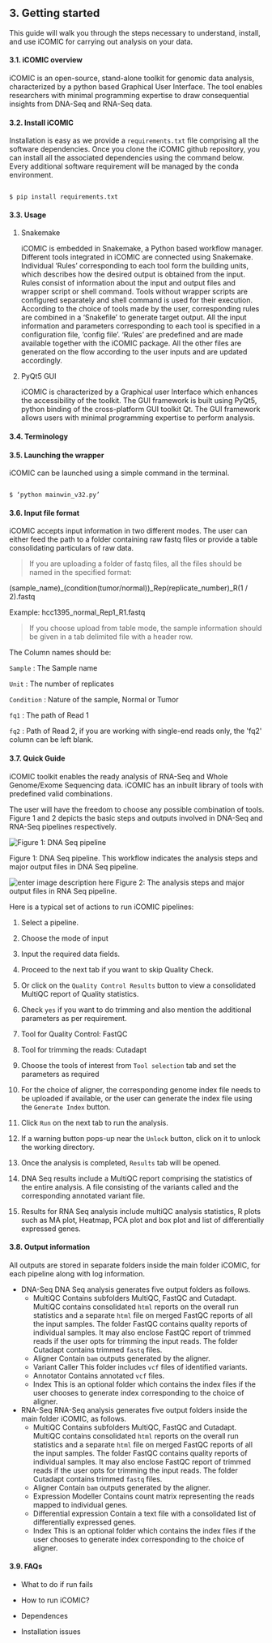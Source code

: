 ## 3. Getting started



This guide will walk you through the steps necessary to understand, install, and use iCOMIC for carrying out analysis on your data.

  

#### 3.1. iCOMIC overview

iCOMIC is an open-source, stand-alone toolkit for genomic data analysis, characterized by a python based Graphical User Interface. The tool enables researchers with minimal programming expertise to draw consequential insights from DNA-Seq and RNA-Seq data.

#### 3.2. Install iCOMIC

Installation is easy as we provide a `requirements.txt` file comprising all the software dependencies. Once you clone the iCOMIC github repository, you can install all the associated dependencies using the command below. Every additional software requirement will be managed by the conda environment.

```

$ pip install requirements.txt

```

  

#### 3.3. Usage

1) Snakemake

	iCOMIC is embedded in Snakemake, a Python based workflow manager. Different tools integrated in iCOMIC are connected using Snakemake. Individual ‘Rules’ corresponding to each tool form the building units, which describes how the desired output is obtained from the input. Rules consist of information about the input and output files and wrapper script or shell command. Tools without wrapper scripts are configured separately and shell command is used for their execution. According to the choice of tools made by the user, corresponding rules are combined in a ‘Snakefile’ to generate target output. All the input information and parameters corresponding to each tool is specified in a configuration file, ‘config file’. ‘Rules’ are predefined and are made available together with the iCOMIC package. All the other files are generated on the flow according to the user inputs and are updated accordingly. 

2) PyQt5 GUI

	iCOMIC is characterized by a Graphical user Interface which enhances the accessibility of the toolkit. The GUI framework is built using PyQt5, python binding of the cross-platform GUI toolkit Qt. The GUI framework allows users with minimal programming expertise to perform analysis.

  

#### 3.4. Terminology

  

#### 3.5. Launching the wrapper

iCOMIC can be launched using a simple command in the terminal.

```

$ ‘python mainwin_v32.py’

```

#### 3.6. Input file format

iCOMIC accepts input information in two different modes. The user can either feed the path to a folder containing raw fastq files or provide a table consolidating particulars of raw data.

  

>If you are uploading a folder of fastq files, all the files should be named in the specified format:

(sample_name)_(condition(tumor/normal))_Rep(replicate_number)_R(1 / 2).fastq

Example: hcc1395_normal_Rep1_R1.fastq

  

>If you choose upload from table mode, the sample information should be given in a tab delimited file with a header row.

The Column names should be:

`Sample` : The Sample name

`Unit` : The number of replicates

`Condition` : Nature of the sample, Normal or Tumor

`fq1` : The path of Read 1

`fq2` : Path of Read 2, if you are working with single-end reads only, the 'fq2' column can be left blank.

  

#### 3.7. Quick Guide

iCOMIC toolkit enables the ready analysis of RNA-Seq and Whole Genome/Exome Sequencing data. iCOMIC has an inbuilt library of tools with predefined valid combinations.

The user will have the freedom to choose any possible combination of tools. Figure 1 and 2 depicts the basic steps and outputs involved in DNA-Seq and RNA-Seq pipelines respectively.

![Figure 1: DNA Seq pipeline](https://lh3.googleusercontent.com/npDtJeNMB1wk6kVAEA3YbF7Wt_Uv4wrV6tfBqZzxEaikKFgU0J4p45dGUExgU7GBmNPJkEJN5kaN6VOlByKm2xuUCqJ4XykjkjtEGD8LoiIcJ4UhTYPP_6umFEjjOMIG3oErevQIi3EmpmAe7CF5LtCl8skWv1EWHQbMQhgnQOZmOBgfZEuRBmtUzhI2PaxJYZwn4kKrscwX77sOJJYdxSK00spW80crgsRj65rozPvLKyNbxr6wBhhJK9IWWRrNW_JMsJkIxDpvt9ztWMQB4POYRjK7LyX6pFCRs9GjBfVjBkXJGLZw3KCqXUShWBBLHIb1muoQrnGu4sjgo8R-X-Lsxcxt97ZVGudO48G4dCCdk_nNKHJnXDtiH9X4k9sI8gBQa3iKJgvV0QyMIVv88CsZictAe0CPilyfI5YReJlZJz5HmpvybISo8oPipr_ncziSSrECxW_dAkQR_j8JchlLG8XtH2jNdPXtFbVPmp39hlkRxoGUdALIR7EgZ7QWv7VaX8J6TTf3v5uoU9CSL2KHQLOv_cZLdmqWDyZZX1UoD8C8ZV7NXzKD7Q3aByc4GnlpJDzKue3YwVMnt0UqlM4qOOxqIbpZmK-QRHkRlb--3Sc-b_ERvNphRKEL06VDVbMR6OyzB9yuqFeCqmxfO8vFVSFiHZdG_4EYSkbVvgk39Frvgm3H5bOxttxbynk=w1666-h937-no?authuser=0)  

Figure 1: DNA Seq pipeline. This workflow indicates the analysis steps and major output files in DNA Seq pipeline.

![enter image description here](https://lh3.googleusercontent.com/1kfhBfYl2dxfRDbcrkqLVov-M0AsSGV3eR0XnsJ8gJ322gWNcHOBELIj9CBuUX8mXeWsvOUP1-vLs5CpWbGWdHYuJxSExTSjYG7obhx-J0ZhRp7JObqk2FYfkm9mTZGhPnrJoEH1oNQcaF7LV0FYcx1iACp9uqjtA7knLN-QpSOgE1GBcDoKVFQhGG7frXayf6uUuqrhR8vr3kKXcp3aIExH_vuYN3cmWGqkddXFY9-lgtMjGCq3klhybxEitfIrCU1Q85zVPwbHUqhCVSQdft2gj1_Fw-31CX2AvGY4Zkp6oTt_EFpG22sbduGcjG6izz9Z4Q-e37lANfQG7Jfv17Mtq8xibiMT8y_d7L_NTvp58IOq5GKUSpLtgyos2V_Np6IYiVqDk0HJN1dL8Yl3o2UoxpyOQ1WQU_vZCxfKFInMPAIIQ0Zaq_bKpUyJn-fsgBV-FU9V5R6JWldgTS3vfgXqVSa5UV5mX9p1PD0GqeUHOb40ojGP45MD7pqeoEjxoj8-2OWM1pY3VJf-zmCq_5FrucjMLUqbXxeTPIXBr3soK4tV4cuY9StFz4c4rz7Tm1IY9K5yimW6zPYnzp5f3pKUhz4XiOA05saRvmhsHV-e2JtFvKn_mJuVwFgWaaKK5B2n3Vp1XgRhMSUHcEbZTLImgeVmz8gRztlYxpz_f7qHQUQcCB2muvBbjfE2EGk=w1666-h937-no?authuser=0)
Figure 2: The analysis steps and major output files in RNA Seq pipeline.

Here is a typical set of actions to run iCOMIC pipelines:
1. Select a pipeline.

2. Choose the mode of input

3. Input the required data fields.

4. Proceed to the next tab if you want to skip Quality Check.

5. Or click on the `Quality Control Results` button to view a consolidated MultiQC report of Quality statistics.

6. Check `yes` if you want to do trimming and also mention the additional parameters as per requirement.

7. Tool for Quality Control: FastQC

8. Tool for trimming the reads: Cutadapt

9. Choose the tools of interest from `Tool selection` tab and set the parameters as required

10. For the choice of aligner, the corresponding genome index file needs to be uploaded if available, or the user can generate the index file using the `Generate Index` button.

11. Click `Run` on the next tab to run the analysis.

12. If a warning button pops-up near the `Unlock` button, click on it to unlock the working directory.

13. Once the analysis is completed, `Results` tab will be opened.

14. DNA Seq results include a MultiQC report comprising the statistics of the entire analysis. A file consisting of the variants called and the corresponding annotated variant file.

15. Results for RNA Seq analysis include multiQC analysis statistics, R plots such as MA plot, Heatmap, PCA plot and box plot and list of differentially expressed genes.

#### 3.8. Output information

All outputs are stored in separate folders inside the main folder iCOMIC, for each pipeline along with log information.

- DNA-Seq
DNA Seq analysis generates five output folders as follows.
	- MultiQC
	Contains subfolders MultiQC, FastQC and Cutadapt. MultiQC contains consolidated `html` reports on the overall run statistics and a separate `html` file on merged FastQC reports of all the input samples. The folder FastQC contains quality reports of individual samples. It may also enclose FastQC report of trimmed reads if the user opts for trimming the input reads. The folder Cutadapt contains trimmed `fastq` files.
	- Aligner
Contain `bam` outputs generated by the aligner.
	- Variant Caller
This folder includes `vcf` files of identified variants.
	- Annotator
Contains annotated `vcf` files.
	- Index
This is an optional folder which contains the index files if the user chooses to generate index corresponding to the choice of aligner.
- RNA-Seq
RNA-Seq analysis generates five output folders inside the main folder iCOMIC, as follows.
	- MultiQC
Contains subfolders MultiQC, FastQC and Cutadapt. MultiQC contains consolidated `html` reports on the overall run statistics and a separate `html` file on merged FastQC reports of all the input samples. The folder FastQC contains quality reports of individual samples. It may also enclose FastQC report of trimmed reads if the user opts for trimming the input reads. The folder Cutadapt contains trimmed `fastq` files.
	- Aligner
Contain `bam` outputs generated by the aligner.
	- Expression Modeller
Contains count matrix representing the reads mapped to individual genes.
	- Differential expression
Contain a text file with a consolidated list of differentially expressed genes.
	- Index
This is an optional folder which contains the index files if the user chooses to generate index corresponding to the choice of aligner.
#### 3.9. FAQs

- What to do if run fails

- How to run iCOMIC?

- Dependences

- Installation issues
